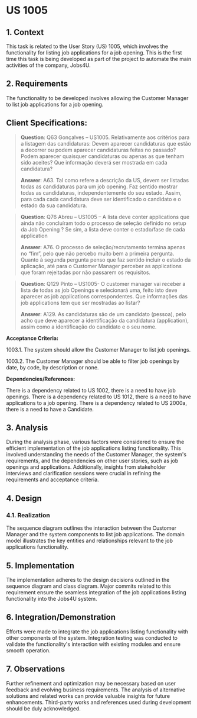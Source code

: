# US 1005

## 1. Context
This task is related to the User Story (US) 1005, which involves the functionality for listing job applications for a job opening.
This is the first time this task is being developed as part of the project to automate the main activities of the company, Jobs4U.

## 2. Requirements

The functionality to be developed involves allowing the Customer Manager to list job applications for a job opening.

## Client Specifications:

> **Question**: Q63 Gonçalves – US1005. Relativamente aos critérios para a listagem das candidaturas: Devem aparecer candidaturas
> que estão a decorrer ou podem aparecer candidaturas feitas no passado? Podem aparecer quaisquer candidaturas ou apenas 
> as que tenham sido aceites? Que informação deverá ser mostrada em cada candidatura?
>
> **Answer**: A63. Tal como refere a descrição da US, devem ser listadas todas as candidaturas para um job opening. Faz sentido mostrar todas as candidaturas, independentemente do seu estado. Assim, para cada cada candidatura deve ser identificado o candidato e o estado da sua candidatura.

> **Question**: Q76 Abreu – US1005 – A lista deve conter applications que ainda não concluíram todo o processo de seleção definido no setup da Job Opening ? Se sim, a lista deve conter o estado/fase de cada application
>
> **Answer**: A76. O processo de seleção/recrutamento termina apenas no “fim”, pelo que não percebo muito bem a primeira pergunta. Quanto à segunda pergunta penso que faz sentido incluir o estado da aplicação, até para o Customer Manager perceber as applications que foram rejeitadas por não passarem os requisitos.

> **Question**: Q129 Pinto – US1005- O customer manager vai receber a lista de todas as job Openings e selecionará uma, feito isto deve aparecer as job applications correspondentes. Que informações das job applications tem que ser mostradas ao listar?
> 
> **Answer**: A129. As candidaturas são de um candidato (pessoa), pelo acho que deve aparecer a identificação da candidatura (application), assim como a identificação do candidato e o seu nome.


**Acceptance Criteria:**

1003.1. The system should allow the Customer Manager to list job openings.

1003.2. The Customer Manager should be able to filter job openings by date, by code, by description or none.


**Dependencies/References:**

There is a dependency related to US 1002, there is a need to have job openings.
There is a dependency related to US 1012, there is a need to have applications to a job opening.
There is a dependency related to US 2000a, there is a need to have a Candidate.

## 3. Analysis

During the analysis phase, various factors were considered to ensure the efficient implementation of the job applications listing functionality.
This involved understanding the needs of the Customer Manager, the system's requirements, and the dependencies on other user stories, such as job openings and applications.
Additionally, insights from stakeholder interviews and clarification sessions were crucial in refining the requirements and acceptance criteria.

## 4. Design

### 4.1. Realization

The sequence diagram outlines the interaction between the Customer Manager and the system components to list job applications.
The domain model illustrates the key entities and relationships relevant to the job applications functionality.

## 5. Implementation

The implementation adheres to the design decisions outlined in the sequence diagram and class diagram.
Major commits related to this requirement ensure the seamless integration of the job applications listing functionality into the Jobs4U system.

## 6. Integration/Demonstration

Efforts were made to integrate the job applications listing functionality with other components of the system.
Integration testing was conducted to validate the functionality's interaction with existing modules and ensure smooth operation.

## 7. Observations

Further refinement and optimization may be necessary based on user feedback and evolving business requirements.
The analysis of alternative solutions and related works can provide valuable insights for future enhancements.
Third-party works and references used during development should be duly acknowledged.